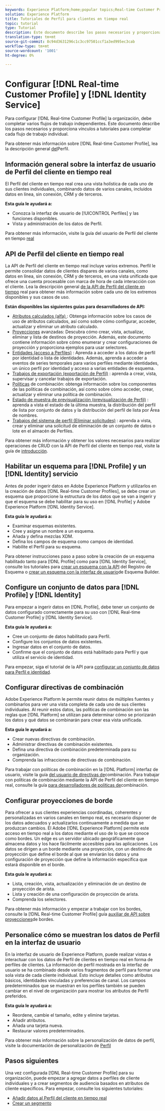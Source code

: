 ```yaml
---
keywords: Experience Platform;home;popular topics;Real-time Customer Profile;Identity Service;
solution: Experience Platform
title: Tutoriales de Perfil para clientes en tiempo real
topic: tutorial
type: Tutorial
description: Este documento describe los pasos necesarios y proporciona vínculos a tutoriales para completar cada flujo de trabajo individual.
translation-type: tm+mt
source-git-commit: 8c94d3631296c1c3cc97501ccf1a3ed995ec3cab
workflow-type: tm+mt
source-wordcount: '1001'
ht-degree: 0%

---
```



# Configurar [!DNL Real-time Customer Profile] y [!DNL Identity Service]

Para configurar [!DNL Real-time Customer Profile] la organización, debe completar varios flujos de trabajo independientes. Este documento describe los pasos necesarios y proporciona vínculos a tutoriales para completar cada flujo de trabajo individual.

Para obtener más información sobre [!DNL Real-time Customer Profile], lea la descripción general [del](../profile/home.md)Perfil.

## Información general sobre la interfaz de usuario de Perfil del cliente en tiempo real

El Perfil del cliente en tiempo real crea una vista holística de cada uno de sus clientes individuales, combinando datos de varios canales, incluidos datos en línea, sin conexión, CRM y de terceros.

**Esta guía le ayudará a:**
- Conozca la interfaz de usuario de [!UICONTROL Perfiles] y las funciones disponibles.
- Vista y administración de los datos de Perfil.

Para obtener más información, visite la guía del usuario de Perfil del cliente en tiempo [real](../profile/ui/user-guide.md)

## API de Perfil del cliente en tiempo real

La API de Perfil del cliente en tiempo real incluye varios extremos. Perfil le permite consolidar datos de clientes dispares de varios canales, como datos en línea, sin conexión, CRM y de terceros, en una vista unificada que ofrece una cuenta procesable con marca de hora de cada interacción con el cliente. Lea la descripción general [de la API de Perfil del cliente en tiempo](../profile/api/overview.md) real para obtener más información sobre cada uno de los extremos disponibles y sus casos de uso.

**Están disponibles las siguientes guías para desarrolladores de API:**
- [Atributos calculados (alfa) ](../profile/api/computed-attributes.md) : Obtenga información sobre los casos de uso de atributos calculados, así como sobre cómo configurar, acceder, actualizar y eliminar un atributo calculado.
- [Proyecciones](../profile/api/edge-projections.md) avanzadas: Descubra cómo crear, vista, actualizar, eliminar y lista de destinos de proyección. Además, este documento contiene información sobre cómo enumerar y crear configuraciones de proyección y proporciona ejemplos para usar selectores.
- [Entidades (acceso a Perfiles)](../profile/api/entities.md) : Aprenda a acceder a los datos de perfil por identidad o lista de identidades. Además, aprenda a acceder a eventos de series temporales para varios perfiles mediante identidades, un único perfil por identidad y acceso a varias entidades de esquema.
- [Trabajos de exportación (exportación de Perfil)](../profile/api/export-jobs.md) : aprenda a crear, vista, supervisar y cancelar trabajos de exportación.
- [Políticas](../profile/api/merge-policies.md) de combinación: obtenga información sobre los componentes de las políticas de combinación, así como sobre cómo acceder, crear, actualizar y eliminar una política de combinación.
- [Estado de muestra de previsualización (previsualización de Perfil)](../profile/api/preview-sample-status.md) : aprenda a vista el estado de la última muestra, la distribución del perfil de lista por conjunto de datos y la distribución del perfil de lista por Área de nombres.
- [Trabajos del sistema de perfil (Eliminar solicitudes)](../profile/api/profile-system-jobs.md) : aprenda a vista, crear y eliminar una solicitud de eliminación de un conjunto de datos o lote en el almacén de Perfiles.

Para obtener más información y obtener los valores necesarios para realizar operaciones de CRUD con la API de Perfil del cliente en tiempo real, visite la guía de [introducción](../profile/api/getting-started.md).

## Habilitar un esquema para [!DNL Profile] y un [!DNL Identity] servicio

Antes de poder ingerir datos en Adobe Experience Platform y utilizarlos en la creación de datos [!DNL Real-time Customer Profiles], se debe crear un esquema que proporcione la estructura de los datos que se van a ingerir y que el esquema se debe habilitar para su uso en [!DNL Profile] y Adobe Experience Platform [!DNL Identity Service].

**Esta guía le ayudará a:**
- Examinar esquemas existentes.
- Cree y asigne un nombre a un esquema.
- Añada y defina mezclas XDM.
- Defina los campos de esquema como campos de identidad.
- Habilite el Perfil para su esquema.

Para obtener instrucciones paso a paso sobre la creación de un esquema habilitado tanto para [!DNL Profile] como para [!DNL Identity Service], consulte los tutoriales para [crear un esquema con la API](../xdm/tutorials/create-schema-api.md) del Registro de Esquema o [crear un esquema con la interfaz de usuario](../xdm/tutorials/create-schema-ui.md)de Esquema Builder.

## Configure un conjunto de datos para [!DNL Profile] y [!DNL Identity]

Para empezar a ingerir datos en [!DNL Profile], debe tener un conjunto de datos configurado correctamente para su uso con [!DNL Real-time Customer Profile] y [!DNL Identity Service].

**Esta guía le ayudará a:**
- Cree un conjunto de datos habilitado para Perfil.
- Configure los conjuntos de datos existentes.
- Ingresar datos en el conjunto de datos.
- Confirme que el conjunto de datos está habilitado para Perfil y que utiliza el servicio de identidad.

Para empezar, siga el tutorial de la API para [configurar un conjunto de datos para Perfil e identidad](../profile/tutorials/dataset-configuration.md).

## Configurar directivas de combinación

Adobe Experience Platform le permite reunir datos de múltiples fuentes y combinarlos para ver una vista completa de cada uno de sus clientes individuales. Al reunir estos datos, las políticas de combinación son las reglas que [!DNL Platform] se utilizan para determinar cómo se priorizarán los datos y qué datos se combinarán para crear esa vista unificada.

**Esta guía le ayudará a:**
- Crear nuevas directivas de combinación.
- Administrar directivas de combinación existentes.
- Defina una directiva de combinación predeterminada para su organización.
- Comprenda las infracciones de directivas de combinación.

Para trabajar con políticas de combinación en la [!DNL Platform] interfaz de usuario, visite la guía [del usuario de directivas de](../profile/ui/merge-policies.md)combinación. Para trabajar con políticas de combinación mediante la API de Perfil del cliente en tiempo real, consulte la guía [para desarrolladores de políticas de](../profile/api/merge-policies.md)combinación.

## Configurar proyecciones de borde

Para ofrecer a sus clientes experiencias coordinadas, coherentes y personalizadas en varios canales en tiempo real, es necesario disponer de los datos adecuados y actualizarlos continuamente a medida que se produzcan cambios. El Adobe [!DNL Experience Platform] permite este acceso en tiempo real a los datos mediante el uso de lo que se conoce como bordes. Un edge es un servidor ubicado geográficamente que almacena datos y los hace fácilmente accesibles para las aplicaciones. Los datos se dirigen a un borde mediante una proyección, con un destino de proyección que define el borde al que se enviarán los datos y una configuración de proyección que define la información específica que estará disponible en el borde.

**Esta guía le ayudará a:**
- Lista, creación, vista, actualización y eliminación de un destino de proyección de arista.
- Lista y creación de una configuración de proyección de arista.
- Comprenda los selectores.

Para obtener más información y empezar a trabajar con los bordes, consulte la [!DNL Real-time Customer Profile] guía [auxiliar de API sobre proyecciones](../profile/api/edge-projections.md)de bordes.

## Personalice cómo se muestran los datos de Perfil en la interfaz de usuario

En la interfaz de usuario de Experience Platform, puede realizar vistas e interactuar con los datos de Perfil de clientes en tiempo real en forma de perfiles de clientes. La información de perfil mostrada en la interfaz de usuario se ha combinado desde varios fragmentos de perfil para formar una sola vista de cada cliente individual. Esto incluye detalles como atributos básicos, identidades vinculadas y preferencias de canal. Los campos predeterminados que se muestran en los perfiles también se pueden cambiar en el nivel de organización para mostrar los atributos de Perfil preferidos.

**Esta guía le ayudará a:**
- Reordene, cambie el tamaño, edite y elimine tarjetas.
- Añadir atributos.
- Añada una tarjeta nueva.
- Restaurar valores predeterminados.

Para obtener más información sobre la personalización de datos de perfil, visite la documentación de personalización de [Perfil](../profile/ui/profile-customization.md)

## Pasos siguientes

Una vez configurada [!DNL Real-time Customer Profile] para su organización, puede empezar a agregar datos a perfiles de cliente individuales y a crear segmentos de audiencia basados en atributos de cliente específicos. Para empezar, consulte los siguientes tutoriales:

- [Añadir datos al Perfil del cliente en tiempo real](../profile/tutorials/add-profile-data.md)
- [Crear un segmento](../segmentation/tutorials/create-a-segment.md)